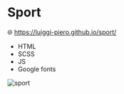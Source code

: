 # Sport
:globe_with_meridians: <https://luiggi-piero.github.io/sport/>
- HTML
- SCSS
- JS
- Google fonts

![sport](https://user-images.githubusercontent.com/86317658/200475767-3cab0116-c913-49ae-a04d-f796ad3c1956.png)
